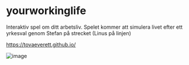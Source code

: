 # yourworkinglife
Interaktiv spel om ditt arbetsliv.
Spelet kommer att simulera livet efter ett yrkesval genom Stefan på strecket (Linus på linjen)

https://tovaeverett.github.io/

![image](https://user-images.githubusercontent.com/55182535/205306364-72b2d51f-a28d-4a78-825f-c1329bb1ed1b.png)
